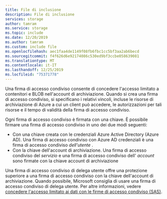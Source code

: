 ```yaml
---
title: File di inclusione
description: File di inclusione
services: storage
author: tamram
ms.service: storage
ms.topic: include
ms.date: 12/20/2019
ms.author: tamram
ms.custom: include file
ms.openlocfilehash: aec1faa4de1149f08fb6fbc1cc5bf3aa2ab6becd
ms.sourcegitcommit: f4f626d6e92174086c530ed9bf3ccbe058639081
ms.translationtype: MT
ms.contentlocale: it-IT
ms.lasthandoff: 12/25/2019
ms.locfileid: "75371778"
---
```

Una firma di accesso condiviso consente di concedere l'accesso limitato a contenitori e BLOB nell'account di archiviazione. Quando si crea una firma di accesso condiviso, si specificano i relativi vincoli, incluse le risorse di archiviazione di Azure a cui un client può accedere, le autorizzazioni per tali risorse e il tempo di validità della firma di accesso condiviso.

Ogni firma di accesso condiviso è firmata con una chiave. È possibile firmare una firma di accesso condiviso in uno dei due modi seguenti:

- Con una chiave creata con le credenziali Azure Active Directory (Azure AD). Una firma di accesso condiviso con Azure AD credenziali è una firma di accesso condiviso *dell'utente* .
- Con la chiave dell'account di archiviazione. Una firma di accesso condiviso del *servizio* e una firma di accesso condiviso dell' *account* sono firmate con la chiave account di archiviazione

Una firma di accesso condiviso di delega utente offre una protezione superiore a una firma di accesso condiviso con la chiave dell'account di archiviazione. Quando possibile, Microsoft consiglia di usare una firma di accesso condiviso di delega utente. Per altre informazioni, vedere [concedere l'accesso limitato ai dati con le firme di accesso condiviso (SAS)](../articles/storage/common/storage-sas-overview.md).
